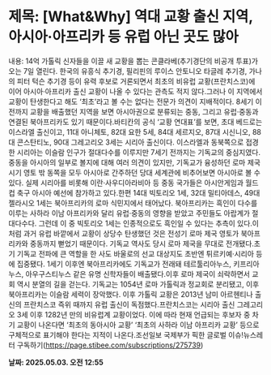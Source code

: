 # **제목: [What&Why] 역대 교황 출신 지역, 아시아·아프리카 등 유럽 아닌 곳도 많아**

  내용: 14억 가톨릭 신자들을 이끌 새 교황을 뽑는 콘클라베(추기경단의 비공개 투표)가 오는 7일 열린다. 한국의 유흥식 추기경, 필리핀의 루이스 안토니오 타글레 추기경, 가나의 피터 턱슨 추기경 등이 유력 후보로 거론되면서 최초의 비유럽 교황(프란치스코)에 이어 아시아·아프리카 출신 교황이 나올 수 있다는 관측도 적지 않다.그러나 이 지역에서 교황이 탄생한다고 해도 ‘최초’라고 볼 수는 없다는 전문가 의견이 지배적이다. 8세기 이전까지 교황을 배출했던 지역을 보면 아시아권으로 분류되는 중동, 그리고 유럽·중동과 연결된 북아프리카도 있기 때문이다.바티칸의 공식 ‘교황 연대표’를 보면, 초대 베드로는 이스라엘 출신이고, 11대 아니체토, 82대 요한 5세, 84대 세르지오, 87대 시신니오, 88대 콘스탄티노, 90대 그레고리오 3세는 시리아 출신이다. 이스라엘과 동북쪽으로 접경한 시리아는 이슬람 인구가 절대다수를 이루지만 7세기 전까지는 기독교의 중심지였다.중동을 아시아의 일부로 볼지에 대해 여러 의견이 있지만, 기독교가 융성하던 로마 제국 시기 영토 밖 동쪽을 모두 아시아로 간주하던 당대 세계관에 비추어보면 아시아로 볼 수 있다. 실제 시리아를 비롯해 이란·사우디아라비아 등 중동 국가들은 아시안게임과 월드컵 축구 아시아 예선에 참가하고 있다.한편 14대 빅토리오 1세, 32대 밀티아데스, 49대 젤라시오 1세는 북아프리카의 로마 식민지에서 태어났다. 북아프리카는 흑인이 다수를 이루는 사하라 이남 아프리카와 달리 유럽·중동의 영향을 받았고 주민들도 아랍계가 절대다수다. 그런데 이 중 빅토리오 1세는 인종적으로도 흑인일 수 있다는 추측이 있다.이처럼 과거 유럽 바깥에서 교황이 상당수 탄생했던 것은 전성기 로마 제국 영토가 북아프리카와 중동까지 뻗었기 때문이다. 기독교 역사도 당시 로마 제국을 무대로 전개됐다.초기 기독교 전파에 큰 역할을 한 사도 바울로의 선교 대상지도 초반엔 튀르키예·시리아 등에 집중됐다. 1세기 이후엔 북아프리카에도 기독교가 전래돼 테르툴리아누스, 키프리아누스, 아우구스티누스 같은 유명 신학자들이 배출됐다.이후 로마 제국이 쇠락하면서 교회 역시 분열의 길을 걷는다. 기독교는 1054년 로마 가톨릭과 정교회로 분리됐고, 이후 북아프리카는 이슬람 세력이 장악했다. 이후 가톨릭 교황은 2013년 남미 아르헨티나 출신의 프란치스코 즉위 때까지 유럽 출신이 독점했다.프란치스코는 시리아 출신 그레고리오 3세 이후 1282년 만의 비유럽계 교황이었다. 이에 따라 현재 언급되는 후보자 중 차기 교황이 나온다면 ‘최초의 동아시아 교황’ ‘최초의 사하라 이남 아프리카 교황’ 등으로 구체적으로 표기해야 한다는 지적이 나온다.조선일보 국제부가 픽한 글로벌 이슈!뉴스레터 구독하기(https://page.stibee.com/subscriptions/275739)

  **날짜: 2025.05.03. 오전 12:55**